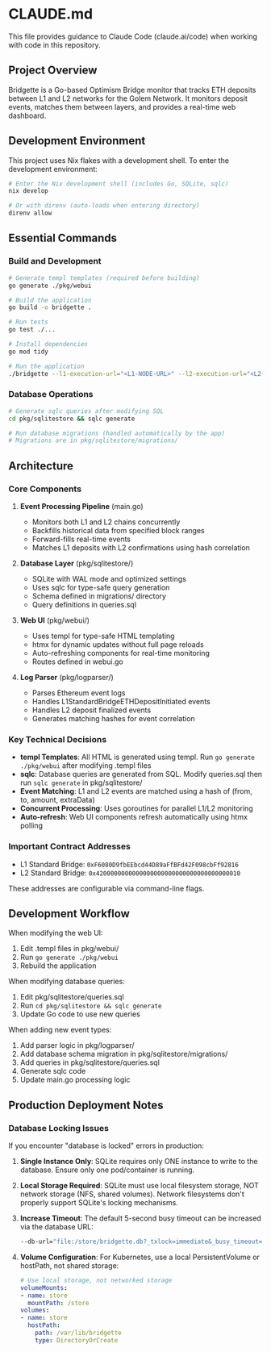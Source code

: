 # CLAUDE.md

This file provides guidance to Claude Code (claude.ai/code) when working with code in this repository.

## Project Overview

Bridgette is a Go-based Optimism Bridge monitor that tracks ETH deposits between L1 and L2 networks for the Golem Network. It monitors deposit events, matches them between layers, and provides a real-time web dashboard.

## Development Environment

This project uses Nix flakes with a development shell. To enter the development environment:

```bash
# Enter the Nix development shell (includes Go, SQLite, sqlc)
nix develop

# Or with direnv (auto-loads when entering directory)
direnv allow
```

## Essential Commands

### Build and Development
```bash
# Generate templ templates (required before building)
go generate ./pkg/webui

# Build the application
go build -o bridgette .

# Run tests
go test ./...

# Install dependencies
go mod tidy

# Run the application
./bridgette --l1-execution-url="<L1-NODE-URL>" --l2-execution-url="<L2-NODE-URL>"
```

### Database Operations
```bash
# Generate sqlc queries after modifying SQL
cd pkg/sqlitestore && sqlc generate

# Run database migrations (handled automatically by the app)
# Migrations are in pkg/sqlitestore/migrations/
```

## Architecture

### Core Components

1. **Event Processing Pipeline** (main.go)
   - Monitors both L1 and L2 chains concurrently
   - Backfills historical data from specified block ranges
   - Forward-fills real-time events
   - Matches L1 deposits with L2 confirmations using hash correlation

2. **Database Layer** (pkg/sqlitestore/)
   - SQLite with WAL mode and optimized settings
   - Uses sqlc for type-safe query generation
   - Schema defined in migrations/ directory
   - Query definitions in queries.sql

3. **Web UI** (pkg/webui/)
   - Uses templ for type-safe HTML templating
   - htmx for dynamic updates without full page reloads
   - Auto-refreshing components for real-time monitoring
   - Routes defined in webui.go

4. **Log Parser** (pkg/logparser/)
   - Parses Ethereum event logs
   - Handles L1StandardBridgeETHDepositInitiated events
   - Handles L2 deposit finalized events
   - Generates matching hashes for event correlation

### Key Technical Decisions

- **templ Templates**: All HTML is generated using templ. Run `go generate ./pkg/webui` after modifying .templ files
- **sqlc**: Database queries are generated from SQL. Modify queries.sql then run `sqlc generate` in pkg/sqlitestore/
- **Event Matching**: L1 and L2 events are matched using a hash of (from, to, amount, extraData)
- **Concurrent Processing**: Uses goroutines for parallel L1/L2 monitoring
- **Auto-refresh**: Web UI components refresh automatically using htmx polling

### Important Contract Addresses

- L1 Standard Bridge: `0xF6080D9fbEEbcd44D89aFfBFd42F098cbFf92816`
- L2 Standard Bridge: `0x4200000000000000000000000000000000000010`

These addresses are configurable via command-line flags.

## Development Workflow

When modifying the web UI:
1. Edit .templ files in pkg/webui/
2. Run `go generate ./pkg/webui`
3. Rebuild the application

When modifying database queries:
1. Edit pkg/sqlitestore/queries.sql
2. Run `cd pkg/sqlitestore && sqlc generate`
3. Update Go code to use new queries

When adding new event types:
1. Add parser logic in pkg/logparser/
2. Add database schema migration in pkg/sqlitestore/migrations/
3. Add queries in pkg/sqlitestore/queries.sql
4. Generate sqlc code
5. Update main.go processing logic

## Production Deployment Notes

### Database Locking Issues

If you encounter "database is locked" errors in production:

1. **Single Instance Only**: SQLite requires only ONE instance to write to the database. Ensure only one pod/container is running.

2. **Local Storage Required**: SQLite must use local filesystem storage, NOT network storage (NFS, shared volumes). Network filesystems don't properly support SQLite's locking mechanisms.

3. **Increase Timeout**: The default 5-second busy timeout can be increased via the database URL:
   ```bash
   --db-url="file:/store/bridgette.db?_txlock=immediate&_busy_timeout=30000"  # 30 seconds
   ```

4. **Volume Configuration**: For Kubernetes, use a local PersistentVolume or hostPath, not shared storage:
   ```yaml
   # Use local storage, not networked storage
   volumeMounts:
   - name: store
     mountPath: /store
   volumes:
   - name: store
     hostPath:
       path: /var/lib/bridgette
       type: DirectoryOrCreate
   ```